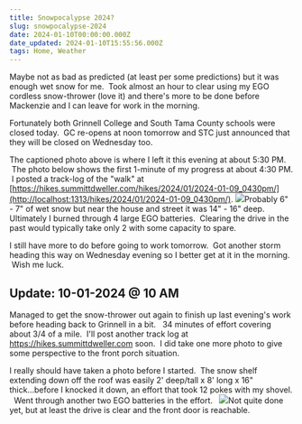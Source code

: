 ```yaml
---
title: Snowpocalypse 2024?
slug: snowpocalypse-2024
date: 2024-01-10T00:00:00.000Z
date_updated: 2024-01-10T15:55:56.000Z
tags: Home, Weather
---
```


Maybe not as bad as predicted (at least per some predictions) but it was enough wet snow for me.  Took almost an hour to clear using my EGO cordless snow-thrower (love it) and there's more to be done before Mackenzie and I can leave for work in the morning.  

Fortunately both Grinnell College and South Tama County schools were closed today.  GC re-opens at noon tomorrow and STC just announced that they will be closed on Wednesday too.  

The captioned photo above is where I left it this evening at about 5:30 PM.  The photo below shows the first 1-minute of my progress at about 4:30 PM.  I posted a track-log of the "walk" at [https://hikes.summittdweller.com/hikes/2024/01/2024-01-09_0430pm/](http://localhost:1313/hikes/2024/01/2024-01-09_0430pm/).
![](__GHOST_URL__/content/images/2024/01/IMG_2070.png)Probably 6" - 7" of wet snow but near the house and street it was 14" - 16" deep.
Ultimately I burned through 4 large EGO batteries.  Clearing the drive in the past would typically take only 2 with some capacity to spare.  

I still have more to do before going to work tomorrow.  Got another storm heading this way on Wednesday evening so I better get at it in the morning.  Wish me luck.

## Update: 10-01-2024 @ 10 AM

Managed to get the snow-thrower out again to finish up last evening's work before heading back to Grinnell in a bit.   34 minutes of effort covering about 3/4 of a mile.  I'll post another track log at https://hikes.summittdweller.com soon.  I did take one more photo to give some perspective to the front porch situation.  

I really should have taken a photo before I started.  The snow shelf extending down off the roof was easily 2' deep/tall x 8' long x 16" thick...before I knocked it down, an effort that took 12 pokes with my shovel.   Went through another two EGO batteries in the effort.  
![](__GHOST_URL__/content/images/2024/01/IMG_2072.png)Not quite done yet, but at least the drive is clear and the front door is reachable.
